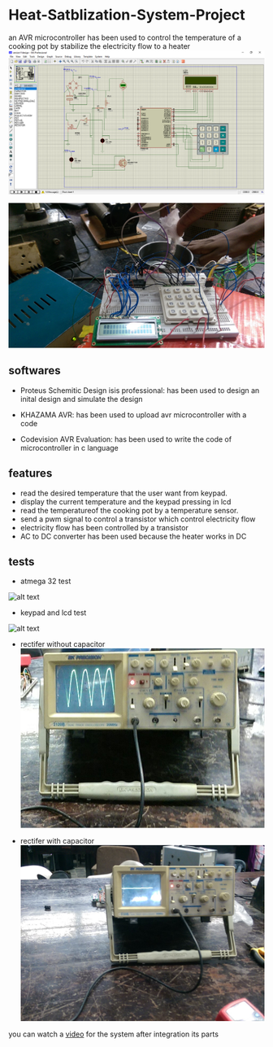 # Heat-Satblization-System-Project
an AVR microcontroller has been used to control the temperature of a cooking pot by stabilize the electricity flow to a heater
![alt text ](https://github.com/ezecson/Heat-Satblization-System-Project/blob/master/videos%20and%20images/protous%20schemitic%20design%20foe%20system.png)

![alt text](https://github.com/ezecson/Heat-Satblization-System-Project/blob/master/videos%20and%20images/whole%20system.jpg)

## softwares
- Proteus Schemitic Design isis professional:
    has been used to design an inital design and simulate the design
	
- KHAZAMA AVR:
    has been used to upload avr microcontroller with a code
	
- Codevision AVR Evaluation: 
    has been used to write the code of microcontroller in c language 

## features
- read the desired temperature that the user want from keypad.
- display the current temperature and the keypad pressing in lcd
- read the temperatureof the cooking pot by a temperature sensor.
- send a pwm signal to control a transistor which control electricity flow
- electricity flow has been controlled by a transistor
- AC to DC converter has been used because the heater works in DC

## tests
- atmega 32 test 

![alt text](https://github.com/ezecson/Heat-Satblization-System-Project/blob/master/videos%20and%20images/atmega%20test%20with%20blinking%20led%20code.gif)

- keypad and lcd test

![alt text](https://github.com/ezecson/Heat-Satblization-System-Project/blob/master/videos%20and%20images/keypad%20test.gif)

- rectifer without capacitor
![alt text](https://github.com/ezecson/Heat-Satblization-System-Project/blob/master/videos%20and%20images/rectifier%20test%20with%20oscillscope%20without%20capacitor.jpg)

- rectifer with capacitor
![alt text](https://github.com/ezecson/Heat-Satblization-System-Project/blob/master/videos%20and%20images/rectifier%20test%20with%20oscillscope%20with%20capacitor%201%20mF.jpg)

you can watch a [video](https://github.com/ezecson/Heat-Satblization-System-Project/blob/master/videos%20and%20images/final%20test%20of%20the%20system.mp4) for the system after integration its parts 
